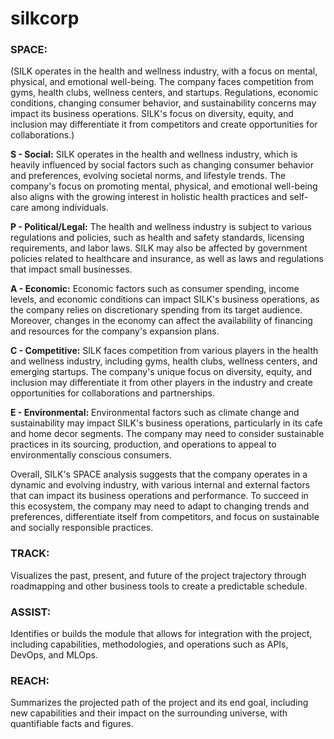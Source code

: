 # silkcorp


### **SPACE:**
(SILK operates in the health and wellness industry, with a focus on mental, physical, and emotional well-being. The company faces competition from gyms, health clubs, wellness centers, and startups. Regulations, economic conditions, changing consumer behavior, and sustainability concerns may impact its business operations. SILK's focus on diversity, equity, and inclusion may differentiate it from competitors and create opportunities for collaborations.)

**S - Social:** SILK operates in the health and wellness industry, which is heavily influenced by social factors such as changing consumer behavior and preferences, evolving societal norms, and lifestyle trends. The company's focus on promoting mental, physical, and emotional well-being also aligns with the growing interest in holistic health practices and self-care among individuals.

**P - Political/Legal:** The health and wellness industry is subject to various regulations and policies, such as health and safety standards, licensing requirements, and labor laws. SILK may also be affected by government policies related to healthcare and insurance, as well as laws and regulations that impact small businesses.

**A - Economic:** Economic factors such as consumer spending, income levels, and economic conditions can impact SILK's business operations, as the company relies on discretionary spending from its target audience. Moreover, changes in the economy can affect the availability of financing and resources for the company's expansion plans.

**C - Competitive:** SILK faces competition from various players in the health and wellness industry, including gyms, health clubs, wellness centers, and emerging startups. The company's unique focus on diversity, equity, and inclusion may differentiate it from other players in the industry and create opportunities for collaborations and partnerships.

**E - Environmental:** Environmental factors such as climate change and sustainability may impact SILK's business operations, particularly in its cafe and home decor segments. The company may need to consider sustainable practices in its sourcing, production, and operations to appeal to environmentally conscious consumers.

Overall, SILK's SPACE analysis suggests that the company operates in a dynamic and evolving industry, with various internal and external factors that can impact its business operations and performance. To succeed in this ecosystem, the company may need to adapt to changing trends and preferences, differentiate itself from competitors, and focus on sustainable and socially responsible practices.

### **TRACK:**
Visualizes the past, present, and future of the project trajectory through roadmapping and other business tools to create a predictable schedule.

### **ASSIST:**
Identifies or builds the module that allows for integration with the project, including capabilities, methodologies, and operations such as APIs, DevOps, and MLOps.

### **REACH:**
Summarizes the projected path of the project and its end goal, including new capabilities and their impact on the surrounding universe, with quantifiable facts and figures.
